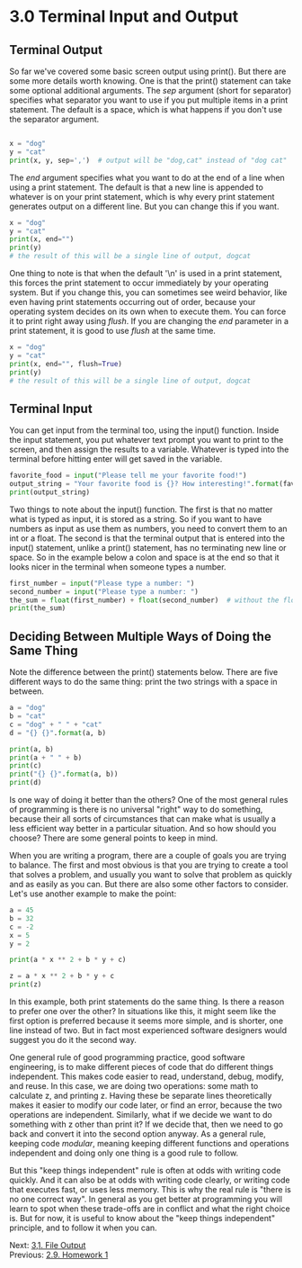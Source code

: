 # 3.0 Terminal Input and Output


## Terminal Output

So far we've covered some basic screen output using print(). But there are some more details worth knowing. One is 
that the print() statement can take some optional additional arguments. The *sep* argument (short for separator) 
specifies what separator you want to use if you put multiple items in a print statement. The default is a space, which
is what happens if you don't use the separator argument.
```python

x = "dog"
y = "cat"
print(x, y, sep=',')  # output will be "dog,cat" instead of "dog cat"
```

The *end* argument specifies what you want to do at the end of a line when using a print statement. The default is that
a new line is appended to whatever is on your print statement, which is why every print statement generates output on a 
different line. But you can change this if you want.
```python
x = "dog"
y = "cat"
print(x, end="")
print(y)
# the result of this will be a single line of output, dogcat
```

One thing to note is that when the default '\n' is used in a print statement, this forces the print statement to occur 
immediately by your operating system. But if you change this, you can sometimes see weird behavior, like even having 
print statements occurring out of order, because your operating system decides on its own when to execute them. You can
force it to print right away using *flush*. If you are changing the *end* parameter in a print statement, it is good to 
use *flush* at the same time.
```python
x = "dog"
y = "cat"
print(x, end="", flush=True)
print(y)
# the result of this will be a single line of output, dogcat
```

## Terminal Input

You can get input from the terminal too, using the input() function. Inside the input statement, you put whatever text
prompt you want to print to the screen, and then assign the results to a variable. Whatever is typed into the terminal
before hitting enter will get saved in the variable.
```python
favorite_food = input("Please tell me your favorite food!")
output_string = "Your favorite food is {}? How interesting!".format(favorite_food)
print(output_string)
```

Two things to note about the input() function. The first is that no matter what is typed as input, it is stored as a 
string. So if you want to have numbers as input as use them as numbers, you need to convert them to an int or a float.
The second is that the terminal output that is entered into the input() statement, unlike a print() statement, has no
terminating new line or space. So in the example below a colon and space is at the end so that it looks nicer in the 
terminal when someone types a number.
```python
first_number = input("Please type a number: ")
second_number = input("Please type a number: ")
the_sum = float(first_number) + float(second_number)  # without the float() conversion, this would concatenate strings
print(the_sum)
```


## Deciding Between Multiple Ways of Doing the Same Thing

Note the difference between the print() statements below. There are five different ways to do the same thing: print the 
two strings with a space in between. 

```python
a = "dog"
b = "cat"
c = "dog" + " " + "cat"
d = "{} {}".format(a, b)

print(a, b)
print(a + " " + b)
print(c)
print("{} {}".format(a, b))
print(d)
```

Is one way of doing it better than the others? One of the most general rules of programming is there is no universal 
"right" way to do something, because their all sorts of circumstances that can make what is usually a less efficient 
way better in a particular situation. And so how should you choose? There are some general points to keep in mind.

When you are writing a program, there are a couple of goals you are trying to balance. The first and most obvious is 
that you are trying to create a tool that solves a problem, and usually you want to solve that problem as quickly and
as easily as you can. But there are also some other factors to consider. Let's use another example to make the point:

```python
a = 45
b = 32
c = -2
x = 5
y = 2

print(a * x ** 2 + b * y + c)

z = a * x ** 2 + b * y + c
print(z)
```

In this example, both print statements do the same thing. Is there a reason to prefer one over the other? In situations
like this, it might seem like the first option is preferred because it seems more simple, and is shorter, one line 
instead of two. But in fact most experienced software designers would suggest you do it the second way. 

One general rule of good programming practice, good software engineering, is to make different pieces of code that do 
different things independent. This makes code easier to read, understand, debug, modify, and reuse. In this case, we are 
doing two operations: some math to calculate z, and printing z. Having these be separate lines theoretically makes it 
easier to modify our code later, or find an error, because the two operations are independent. Similarly, what if we 
decide we want to do something with z other than print it? If we decide that, then we need to go back and convert it 
into the second option anyway. As a general rule, keeping code *modular*, meaning keeping different functions and 
operations independent and doing only one thing is a good rule to follow. 

But this "keep things independent" rule is often at odds with writing code quickly. And it can also be at odds with 
writing code clearly, or writing code that executes fast, or uses less memory. This is why the real rule is "there is
no one correct way". In general as you get better at programming you will learn to spot when these trade-offs are in 
conflict and what the right choice is. But for now, it is useful to know about the "keep things independent" principle,
and to follow it when you can.




Next: [3,1. File Output](3.1.%20File%20Output.md)<br>
Previous: [2.9. Homework 1](../CH2/2.9.%20Homework%201.md)
